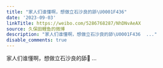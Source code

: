 ```yaml
---
title: "家人们谁懂啊，想做立石沙良的舔\U0001F436"
date: '2023-09-03'
linkTitle: https://weibo.com/5286768287/NhDNvAeAX
source: 久保田鲤鱼的微博
description: "家人们谁懂啊，想做立石沙良的舔\U0001F436  ..."
disable_comments: true
---
```

家人们谁懂啊，想做立石沙良的舔🐶  ...